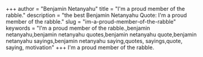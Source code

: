 +++
author = "Benjamin Netanyahu"
title = "I'm a proud member of the rabble."
description = "the best Benjamin Netanyahu Quote: I'm a proud member of the rabble."
slug = "im-a-proud-member-of-the-rabble"
keywords = "I'm a proud member of the rabble.,benjamin netanyahu,benjamin netanyahu quotes,benjamin netanyahu quote,benjamin netanyahu sayings,benjamin netanyahu saying,quotes, sayings,quote, saying, motivation"
+++
I'm a proud member of the rabble.
